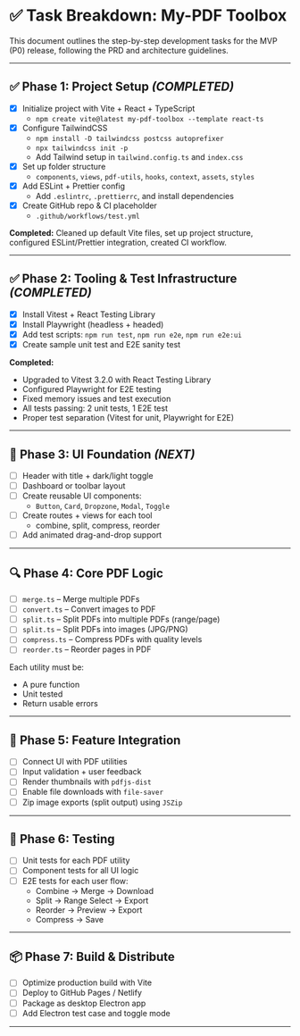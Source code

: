 # ✅ Task Breakdown: My-PDF Toolbox

This document outlines the step-by-step development tasks for the MVP (P0) release, following the PRD and architecture guidelines.

---

## ✅ Phase 1: Project Setup *(COMPLETED)*
- [x] Initialize project with Vite + React + TypeScript
  - `npm create vite@latest my-pdf-toolbox --template react-ts`
- [x] Configure TailwindCSS
  - `npm install -D tailwindcss postcss autoprefixer`
  - `npx tailwindcss init -p`
  - Add Tailwind setup in `tailwind.config.ts` and `index.css`
- [x] Set up folder structure
  - `components`, `views`, `pdf-utils`, `hooks`, `context`, `assets`, `styles`
- [x] Add ESLint + Prettier config
  - Add `.eslintrc`, `.prettierrc`, and install dependencies
- [x] Create GitHub repo & CI placeholder
  - `.github/workflows/test.yml`

**Completed:** Cleaned up default Vite files, set up project structure, configured ESLint/Prettier integration, created CI workflow.

---

## ✅ Phase 2: Tooling & Test Infrastructure *(COMPLETED)*
- [x] Install Vitest + React Testing Library
- [x] Install Playwright (headless + headed)
- [x] Add test scripts: `npm run test`, `npm run e2e`, `npm run e2e:ui`
- [x] Create sample unit test and E2E sanity test

**Completed:** 
- Upgraded to Vitest 3.2.0 with React Testing Library
- Configured Playwright for E2E testing
- Fixed memory issues and test execution
- All tests passing: 2 unit tests, 1 E2E test
- Proper test separation (Vitest for unit, Playwright for E2E)

---

## 🎨 Phase 3: UI Foundation *(NEXT)*
- [ ] Header with title + dark/light toggle
- [ ] Dashboard or toolbar layout
- [ ] Create reusable UI components:
  - `Button`, `Card`, `Dropzone`, `Modal`, `Toggle`
- [ ] Create routes + views for each tool
  - combine, split, compress, reorder
- [ ] Add animated drag-and-drop support

---

## 🔍 Phase 4: Core PDF Logic
- [ ] `merge.ts` – Merge multiple PDFs
- [ ] `convert.ts` – Convert images to PDF
- [ ] `split.ts` – Split PDFs into multiple PDFs (range/page)
- [ ] `split.ts` – Split PDFs into images (JPG/PNG)
- [ ] `compress.ts` – Compress PDFs with quality levels
- [ ] `reorder.ts` – Reorder pages in PDF

Each utility must be:
- A pure function
- Unit tested
- Return usable errors

---

## 🧱 Phase 5: Feature Integration
- [ ] Connect UI with PDF utilities
- [ ] Input validation + user feedback
- [ ] Render thumbnails with `pdfjs-dist`
- [ ] Enable file downloads with `file-saver`
- [ ] Zip image exports (split output) using `JSZip`

---

## 🧪 Phase 6: Testing
- [ ] Unit tests for each PDF utility
- [ ] Component tests for all UI logic
- [ ] E2E tests for each user flow:
  - Combine → Merge → Download
  - Split → Range Select → Export
  - Reorder → Preview → Export
  - Compress → Save

---

## 📦 Phase 7: Build & Distribute
- [ ] Optimize production build with Vite
- [ ] Deploy to GitHub Pages / Netlify
- [ ] Package as desktop Electron app
- [ ] Add Electron test case and toggle mode

---
